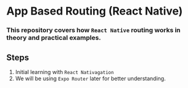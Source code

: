 # App Based Routing (React Native)

### This repository covers how `React Native` routing works in theory and practical examples.

## Steps

1. Initial learning with `React Nativagation`
2. We will be using `Expo Router` later for better understanding.